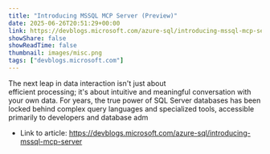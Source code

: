 ```yaml
---
title: "Introducing MSSQL MCP Server (Preview)"
date: 2025-06-26T20:51:29+00:00
link: https://devblogs.microsoft.com/azure-sql/introducing-mssql-mcp-server
showShare: false
showReadTime: false
thumbnail: images/misc.png
tags: ["devblogs.microsoft.com"]
---
```

The next leap in data interaction isn't just about efficient processing; it's about intuitive and meaningful conversation with your own data. For years, the true power of SQL Server databases has been locked behind complex query languages and specialized tools, accessible primarily to developers and database adm

- Link to article: https://devblogs.microsoft.com/azure-sql/introducing-mssql-mcp-server